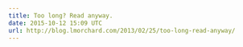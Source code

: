 ```yaml
---
title: Too long? Read anyway.
date: 2015-10-12 15:09 UTC
url: http://blog.lmorchard.com/2013/02/25/too-long-read-anyway/
---
```



